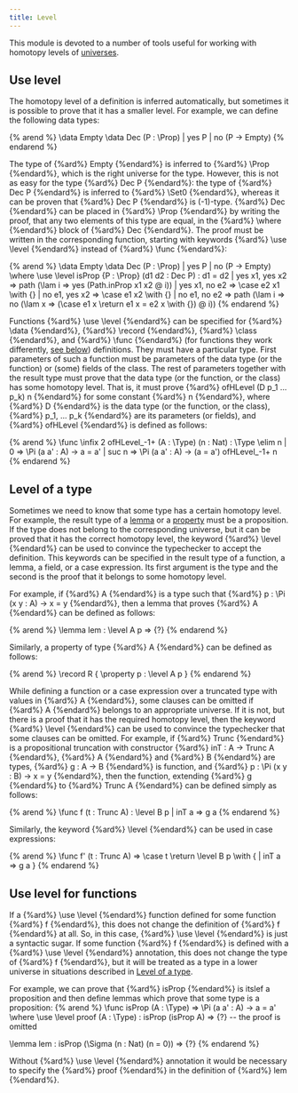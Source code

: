 ```yaml
---
title: Level
---
```


This module is devoted to a number of tools useful for working with homotopy levels of [universes](../expressions/universes).

## Use level

The homotopy level of a definition is inferred automatically, but sometimes it is possible to prove that it has a smaller level.
For example, we can define the following data types:

{% arend %}
\data Empty
\data Dec (P : \Prop) | yes P | no (P -> Empty)
{% endarend %}

The type of {%ard%} Empty {%endard%} is inferred to {%ard%} \Prop {%endard%}, which is the right universe for the type.
However, this is not as easy for the type {%ard%} Dec P {%endard%}: the type of {%ard%} Dec P {%endard%} is inferred to {%ard%} \Set0 {%endard%},
whereas it can be proven that {%ard%} Dec P {%endard%} is (-1)-type.
{%ard%} Dec {%endard%} can be placed in {%ard%} \Prop {%endard%} by writing the proof, that any two elements of this type are equal, in the {%ard%} \where {%endard%} block of {%ard%} Dec {%endard%}.
The proof must be written in the corresponding function, starting with keywords {%ard%} \use \level {%endard%} instead of {%ard%} \func {%endard%}:

{% arend %}
\data Empty
\data Dec (P : \Prop) | yes P | no (P -> Empty)
  \where
    \use \level isProp {P : \Prop} (d1 d2 : Dec P) : d1 = d2
      | yes x1, yes x2 => path (\lam i => yes (Path.inProp x1 x2 @ i))
      | yes x1, no e2 => \case e2 x1 \with {}
      | no e1, yes x2 => \case e1 x2 \with {}
      | no e1, no e2 => path (\lam i => no (\lam x => (\case e1 x \return e1 x = e2 x \with {}) @ i))
{% endarend %}

Functions {%ard%} \use \level {%endard%} can be specified for {%ard%} \data {%endard%}, {%ard%} \record {%endard%}, {%ard%} \class {%endard%}, and {%ard%} \func {%endard%} (for functions they work differently, [see below](#use-level-for-functions)) definitions.
They must have a particular type.
First parameters of such a function must be parameters of the data type (or the function) or (some) fields of the class.
The rest of parameters together with the result type must prove that the data type (or the function, or the class) has some homotopy level.
That is, it must prove {%ard%} ofHLevel (D p_1 ... p_k) n {%endard%} for some constant {%ard%} n {%endard%},
where {%ard%} D {%endard%} is the data type (or the function, or the class), {%ard%} p_1, ... p_k {%endard%} are its parameters (or fields), and {%ard%} ofHLevel {%endard%} is defined as follows:

{% arend %}
\func \infix 2 ofHLevel_-1+ (A : \Type) (n : Nat) : \Type \elim n
  | 0 => \Pi (a a' : A) -> a = a'
  | suc n => \Pi (a a' : A) -> (a = a') ofHLevel_-1+ n
{% endarend %}

## Level of a type

Sometimes we need to know that some type has a certain homotopy level.
For example, the result type of a [lemma](functions#lemmas) 
or a [property](records#properties) must be a proposition.
If the type does not belong to the corresponding universe, but it can be proved that it has the correct homotopy level,
the keyword {%ard%} \level {%endard%} can be used to convince the typechecker to accept the definition.
This keywords can be specified in the result type of a function, a lemma, a field, or a case expression.
Its first argument is the type and the second is the proof that it belongs to some homotopy level.

For example, if {%ard%} A {%endard%} is a type such that {%ard%} p : \Pi (x y : A) -> x = y {%endard%}, then a lemma that proves {%ard%} A {%endard%} can be defined as follows:

{% arend %}
\lemma lem : \level A p => {?}
{% endarend %}

Similarly, a property of type {%ard%} A {%endard%} can be defined as follows:

{% arend %}
\record R {
  \property p : \level A p
}
{% endarend %}

While defining a function or a case expression over a truncated type with values in {%ard%} A {%endard%},
some clauses can be omitted if {%ard%} A {%endard%} belongs to an appropriate universe.
If it is not, but there is a proof that it has the required homotopy level, then the keyword {%ard%} \level {%endard%} can be used to
convince the typechecker that some clauses can be omitted.
For example, if {%ard%} Trunc {%endard%} is a propositional truncation with constructor {%ard%} inT : A -> Trunc A {%endard%}, {%ard%} A {%endard%} and {%ard%} B {%endard%} are types,
{%ard%} g : A -> B {%endard%} is function, and {%ard%} p : \Pi (x y : B) -> x = y {%endard%}, then the function, extending {%ard%} g {%endard%} to {%ard%} Trunc A {%endard%} can be defined simply as follows:

{% arend %}
\func f (t : Trunc A) : \level B p
  | inT a => g a
{% endarend %}

Similarly, the keyword {%ard%} \level {%endard%} can be used in case expressions:

{% arend %}
\func f' (t : Trunc A) => \case t \return \level B p \with {
  | inT a => g a
}
{% endarend %}

## Use level for functions

If a {%ard%} \use \level {%endard%} function defined for some function {%ard%} f {%endard%}, this does not change the definition of {%ard%} f {%endard%} at all.
So, in this case, {%ard%} \use \level {%endard%} is just a syntactic sugar.
If some function {%ard%} f {%endard%} is defined with a {%ard%} \use \level {%endard%} annotation, this does not change the type of {%ard%} f {%endard%},
but it will be treated as a type in a lower universe in situations described in [Level of a type](#level-of-a-type).

For example, we can prove that {%ard%} isProp {%endard%} is itslef a proposition and then define lemmas which prove that some type is a proposition:
{% arend %}
\func isProp (A : \Type) => \Pi (a a' : A) -> a = a'
  \where \use \level proof (A : \Type) : isProp (isProp A) => {?} -- the proof is omitted

\lemma lem : isProp (\Sigma (n : Nat) (n = 0)) => {?}
{% endarend %}

Without {%ard%} \use \level {%endard%} annotation it would be necessary to specify the {%ard%} proof {%endard%} in the definition of {%ard%} lem {%endard%}.
